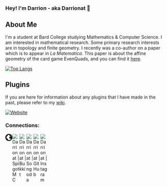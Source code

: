 ### Hey! I'm Darrion - aka Darrionat 👋

## About Me

I'm a student at Bard College studying Mathematics & Computer Science.
I am interested in mathematical research.
Some primary research interests are in topology and finite geometry.
I recently was a co-author on a paper which is to appear in *La Matematica*.
This paper is about the affine geometry of the card game EvenQuads, and you can find it [here][quadspaper].

[![Top Langs](https://github-readme-stats.vercel.app/api/top-langs/?username=Darrionat&layout=compact&theme=dark)](https://github.com/anuraghazra/github-readme-stats)


## Plugins
If you are here for information about any plugins that I have made in the past, please refer to my [wiki][wiki].

[![Website](https://img.shields.io/website?label=Plugins%20Wiki&style=for-the-badge&url=https://wiki.darrionatplugins.com)](https://wiki.darrionatplugins.com)

### Connections:

[<img align="left" alt="wiki.darrionatplugins.com" width="22px" src="https://raw.githubusercontent.com/iconic/open-iconic/master/svg/globe.svg" />][wiki]
[<img align="left" alt="Darrionat | SpigotMC" width="22px" src="https://static.spigotmc.org/img/spigot.png" />][spigot]
[<img align="left" alt="Darrionat | Bukkit" width="22px" src="https://media.forgecdn.net/avatars/thumbnails/65/443/48/48/636162895990633284.png" />][bukkit]
[<img align="left" alt="Darrionat | Songoda" width="22px" src="https://www.songoda.com/assets/logo.png" />][songoda]
[<img align="left" alt="Darrionat | GitHub" width="22px" src="https://upload.wikimedia.org/wikipedia/commons/thumb/4/4a/GitHub_Mark.png/615px-GitHub_Mark.png?20201016163101" />][github]
[<img align="left" alt="Darrionat | Instagram" width="22px" src="https://cdn4.iconfinder.com/data/icons/logos-and-brands/512/91_Discord_logo_logos-512.png" />][discord]


[wiki]: https://wiki.darrionatplugins.com
[spigot]: https://www.spigotmc.org/members/darrionat.127312/
[bukkit]: https://dev.bukkit.org/members/darrionat/projects
[songoda]: https://songoda.com/profile/darrionat
[github]: https://github.com/Darrionat
[discord]: https://discord.com/invite/xNKrH5Z
[quadspaper]: https://arxiv.org/abs/2212.05353